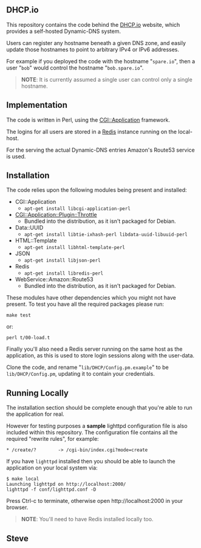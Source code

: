 DHCP.io
-------

This repository contains the code behind the [DHCP.io](http://dhcp.io/) website,
which provides a self-hosted Dynamic-DNS system.

Users can register any hostname beneath a given DNS zone, and easily
update those hostnames to point to arbitrary IPv4 or IPv6 addresses.

For example if you deployed the code with the hostname "`spare.io`", then a user
"`bob`" would control the hostname "`bob.spare.io`".

> **NOTE**:  It is currently assumed a single user can control only a single hostname.


Implementation
---------------

The code is written in Perl, using the [CGI::Application](http://search.cpan.org/perldoc?CGI%3A%3AApplication) framework.

The logins for all users are stored in a [Redis](http://redis.io/) instance
running on the local-host.

For the serving the actual Dynamic-DNS entries Amazon's Route53 service is used.


Installation
------------

The code relies upon the following modules being present and installed:

* CGI::Application
  * `apt-get install libcgi-application-perl`
* [CGI::Application::Plugin::Throttle](http://search.cpan.org/dist/CGI-Application-Plugin-Throttle/)
  * Bundled into the distribution, as it isn't packaged for Debian.
* Data::UUID
  * `apt-get install libtie-ixhash-perl libdata-uuid-libuuid-perl`
* HTML::Template
  * `apt-get install libhtml-template-perl`
* JSON
  * `apt-get install libjson-perl`
* Redis
  * `apt-get install libredis-perl`
* WebService::Amazon::Route53
  * Bundled into the distribution, as it isn't packaged for Debian.

These modules have other dependencies which you might not have present.
To test you have all the required packages please run:

    make test

or:

    perl t/00-load.t


Finally you'll also need a Redis server running on the same host as
the application, as this is used to store login sessions along with the
user-data.

Clone the code, and rename "`lib/DHCP/Config.pm.example`" to be `lib/DHCP/Config.pm`, updating it to contain your credentials.


Running Locally
---------------

The installation section should be complete enough that you're
able to run the application for real.

However for testing purposes a **sample** lighttpd configuration file
is also included within this repository.  The configuration file contains
all the required "rewrite rules", for example:

    * /create/?        -> /cgi-bin/index.cgi?mode=create

If you have `lighttpd` installed then you should be able to launch the
application on your local system via:

    $ make local
    Launching lighttpd on http://localhost:2000/
    lighttpd -f conf/lighttpd.conf -D

Press Ctrl-c to terminate, otherwise open http://localhost:2000 in your
browser.

> **NOTE**: You'll need to have Redis installed locally too.


Steve
--
